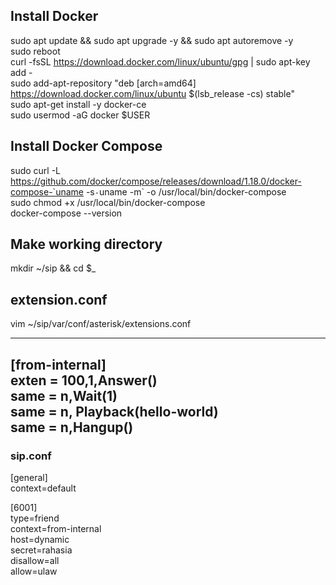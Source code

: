 ## Install Docker

sudo apt update && sudo apt upgrade -y && sudo apt autoremove -y  
sudo reboot  
curl -fsSL https://download.docker.com/linux/ubuntu/gpg | sudo apt-key add -  
sudo add-apt-repository "deb [arch=amd64] https://download.docker.com/linux/ubuntu $(lsb_release -cs) stable"  
sudo apt-get install -y docker-ce  
sudo usermod -aG docker $USER  
  
## Install Docker Compose  
  
sudo curl -L https://github.com/docker/compose/releases/download/1.18.0/docker-compose-`uname -s`-`uname -m` -o /usr/local/bin/docker-compose  
sudo chmod +x /usr/local/bin/docker-compose  
docker-compose --version  
  
## Make working directory  
  
mkdir ~/sip && cd $_  
  
## extension.conf  
  
vim ~/sip/var/conf/asterisk/extensions.conf  
  
---  
[from-internal]  
exten = 100,1,Answer()  
same = n,Wait(1)  
same = n, Playback(hello-world)  
same = n,Hangup()  
---  
  
### sip.conf  
  
[general]  
context=default  
  
[6001]  
type=friend  
context=from-internal  
host=dynamic  
secret=rahasia  
disallow=all  
allow=ulaw  


